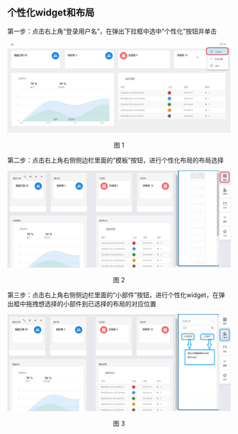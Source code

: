 ## 个性化widget和布局


第一步：点击右上角“登录用户名”，在弹出下拉框中选中“个性化”按钮并单击

![](/articles/cportal/2-/images/5-1.PNG)
<p align="center">图 1</p>


第二步：点击右上角右侧侧边栏里面的“模板”按钮，进行个性化布局的布局选择

![](/articles/cportal/2-/images/5-2.PNG)
<p align="center">图 2</p>


第三步：点击右上角右侧侧边栏里面的“小部件”按钮，进行个性化widget，在弹出框中拖拽想选择的小部件到已选择的布局的对应位置

![](/articles/cportal/2-/images/5-3.PNG)
<p align="center">图 3</p>